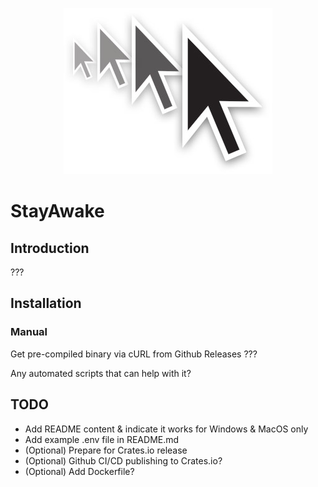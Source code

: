 <p align="center">
    <img src="images/logo.jpg"
        alt="StayAwake logo" />
</p>

# StayAwake

## Introduction

???

## Installation

<!-- ### Cargo
> cargo install stayawake 
-->

### Manual

Get pre-compiled binary via cURL from Github Releases ???

Any automated scripts that can help with it?

## TODO

- Add README content & indicate it works for Windows & MacOS only
- Add example .env file in README.md
- (Optional) Prepare for Crates.io release
- (Optional) Github CI/CD publishing to Crates.io?
- (Optional) Add Dockerfile?
